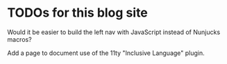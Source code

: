 # TODOs for this blog site

Would it be easier to build the left nav
with JavaScript instead of Nunjucks macros?

Add a page to document use of the 11ty "Inclusive Language" plugin.

